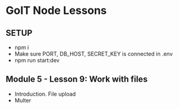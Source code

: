 # GoIT Node Lessons

## SETUP

- npm i
- Make sure PORT, DB_HOST, SECRET_KEY is connected in .env
- npm run start:dev

## Module 5 - Lesson 9: Work with files

- Introduction. File upload
- Multer

